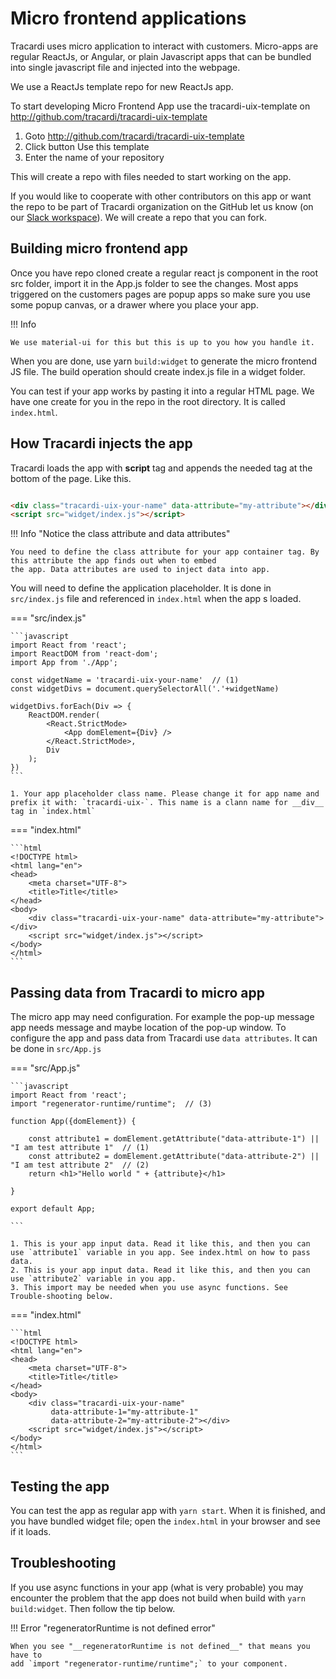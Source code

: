 # Micro frontend applications

Tracardi uses micro application to interact with customers. Micro-apps are regular ReactJs, or Angular, or plain
Javascript apps that can be bundled into single javascript file and injected into the webpage.

We use a ReactJs template repo for new ReactJs app.

To start developing Micro Frontend App use the tracardi-uix-template on http://github.com/tracardi/tracardi-uix-template

1. Goto http://github.com/tracardi/tracardi-uix-template
2. Click button Use this template
3. Enter the name of your repository

This will create a repo with files needed to start working on the app.

If you would like to cooperate with other contributors on this app or want the repo to be part of Tracardi organization
on the GitHub let us know (on
our [Slack workspace](https://join.slack.com/t/tracardi/shared_invite/zt-10y7w0o9y-PmCBnK9qywchmd1~KIER2Q)). We will
create a repo that you can fork.

## Building micro frontend app

Once you have repo cloned create a regular react js component in the root src folder, import it in the App.js folder to
see the changes. Most apps triggered on the customers pages are popup apps so make sure you use some popup canvas, or a
drawer where you place your app.

!!! Info

    We use material-ui for this but this is up to you how you handle it.

When you are done, use yarn `build:widget` to generate the micro frontend JS file. The build operation should create
index.js file in a widget folder.

You can test if your app works by pasting it into a regular HTML page. We have one create for you in the repo in the
root directory. It is called `index.html`.

## How Tracardi injects the app

Tracardi loads the app with __script__ tag and appends the needed tag at the bottom of the page. Like this.

```html title="This is the example form index.html"

<div class="tracardi-uix-your-name" data-attribute="my-attribute"></div>
<script src="widget/index.js"></script>
```

!!! Info "Notice the class attribute and data attributes"

    You need to define the class attribute for your app container tag. By this attribute the app finds out when to embed 
    the app. Data attributes are used to inject data into app.

You will need to define the application placeholder. It is done in `src/index.js` file and referenced in `index.html`
when the app s loaded.

=== "src/index.js"

    ```javascript 
    import React from 'react';
    import ReactDOM from 'react-dom';
    import App from './App';
    
    const widgetName = 'tracardi-uix-your-name'  // (1)
    const widgetDivs = document.querySelectorAll('.'+widgetName)
    
    widgetDivs.forEach(Div => {
        ReactDOM.render(
            <React.StrictMode>
                <App domElement={Div} />
            </React.StrictMode>,
            Div
        );
    })
    ```

    1. Your app placeholder class name. Please change it for app name and prefix it with: `tracardi-uix-`. This name is a clann name for __div__ tag in `index.html`

=== "index.html"

    ```html
    <!DOCTYPE html>
    <html lang="en">
    <head>
        <meta charset="UTF-8">
        <title>Title</title>
    </head>
    <body>
        <div class="tracardi-uix-your-name" data-attribute="my-attribute"></div>
        <script src="widget/index.js"></script>
    </body>
    </html>
    ```

## Passing data from Tracardi to micro app

The micro app may need configuration. For example the pop-up message app needs message and maybe location of the pop-up
window. To configure the app and pass data from Tracardi use `data attributes`. It can be done in `src/App.js`

=== "src/App.js"

    ```javascript
    import React from 'react';
    import "regenerator-runtime/runtime";  // (3)
    
    function App({domElement}) {
    
        const attribute1 = domElement.getAttribute("data-attribute-1") || "I am test attribute 1"  // (1)
        const attribute2 = domElement.getAttribute("data-attribute-2") || "I am test attribute 2"  // (2)
        return <h1>"Hello world " + {attribute}</h1>
    
    }
    
    export default App;
    
    ```

    1. This is your app input data. Read it like this, and then you can use `attribute1` variable in you app. See index.html on how to pass data.
    2. This is your app input data. Read it like this, and then you can use `attribute2` variable in you app.
    3. This import may be needed when you use async functions. See Trouble-shooting below.

=== "index.html"

    ```html
    <!DOCTYPE html>
    <html lang="en">
    <head>
        <meta charset="UTF-8">
        <title>Title</title>
    </head>
    <body>
        <div class="tracardi-uix-your-name" 
             data-attribute-1="my-attribute-1"
             data-attribute-2="my-attribute-2"></div>
        <script src="widget/index.js"></script>
    </body>
    </html>
    ```

## Testing the app

You can test the app as regular app with `yarn start`. When it is finished, and you have bundled widget file; open
the `index.html` in your browser and see if it loads.

## Troubleshooting

If you use async functions in your app (what is very probable) you may encounter the problem that the app does not build
when build with `yarn build:widget`. Then follow the tip below.

!!! Error "regeneratorRuntime is not defined error"

    When you see "__regeneratorRuntime is not defined__" that means you have to
    add `import "regenerator-runtime/runtime";` to your component.


